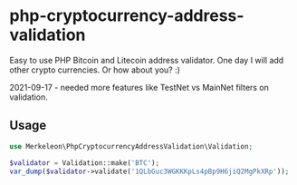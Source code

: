 # php-cryptocurrency-address-validation

Easy to use PHP Bitcoin and Litecoin address validator.
One day I will add other crypto currencies. Or how about you? :)

2021-09-17 - needed more features like TestNet vs MainNet filters on validation.

## Usage


```php
use Merkeleon\PhpCryptocurrencyAddressValidation\Validation;

$validator = Validation::make('BTC');
var_dump($validator->validate('1QLbGuc3WGKKKpLs4pBp9H6jiQ2MgPkXRp'));

```
